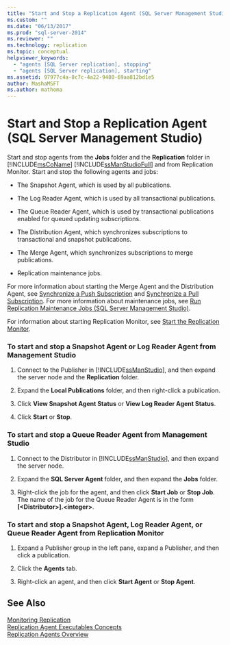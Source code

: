 ```yaml
---
title: "Start and Stop a Replication Agent (SQL Server Management Studio) | Microsoft Docs"
ms.custom: ""
ms.date: "06/13/2017"
ms.prod: "sql-server-2014"
ms.reviewer: ""
ms.technology: replication
ms.topic: conceptual
helpviewer_keywords: 
  - "agents [SQL Server replication], stopping"
  - "agents [SQL Server replication], starting"
ms.assetid: 97977c4a-8c7c-4a22-9480-69aa812bd1e5
author: MashaMSFT
ms.author: mathoma
---
```

# Start and Stop a Replication Agent (SQL Server Management Studio)
  Start and stop agents from the **Jobs** folder and the **Replication** folder in [!INCLUDE[msCoName](../../../includes/msconame-md.md)] [!INCLUDE[ssManStudioFull](../../../includes/ssmanstudiofull-md.md)] and from Replication Monitor. Start and stop the following agents and jobs:  
  
-   The Snapshot Agent, which is used by all publications.  
  
-   The Log Reader Agent, which is used by all transactional publications.  
  
-   The Queue Reader Agent, which is used by transactional publications enabled for queued updating subscriptions.  
  
-   The Distribution Agent, which synchronizes subscriptions to transactional and snapshot publications.  
  
-   The Merge Agent, which synchronizes subscriptions to merge publications.  
  
-   Replication maintenance jobs.  
  
 For more information about starting the Merge Agent and the Distribution Agent, see [Synchronize a Push Subscription](../synchronize-a-push-subscription.md) and [Synchronize a Pull Subscription](../synchronize-a-pull-subscription.md). For more information about maintenance jobs, see [Run Replication Maintenance Jobs &#40;SQL Server Management Studio&#41;](../../../ssms/sql-server-management-studio-ssms.md).  
  
 For information about starting Replication Monitor, see [Start the Replication Monitor](../monitor/start-the-replication-monitor.md).  
  
### To start and stop a Snapshot Agent or Log Reader Agent from Management Studio  
  
1.  Connect to the Publisher in [!INCLUDE[ssManStudio](../../../includes/ssmanstudio-md.md)], and then expand the server node and the **Replication** folder.  
  
2.  Expand the **Local Publications** folder, and then right-click a publication.  
  
3.  Click **View Snapshot Agent Status** or **View Log Reader Agent Status**.  
  
4.  Click **Start** or **Stop**.  
  
### To start and stop a Queue Reader Agent from Management Studio  
  
1.  Connect to the Distributor in [!INCLUDE[ssManStudio](../../../includes/ssmanstudio-md.md)], and then expand the server node.  
  
2.  Expand the **SQL Server Agent** folder, and then expand the **Jobs** folder.  
  
3.  Right-click the job for the agent, and then click **Start Job** or **Stop Job**. The name of the job for the Queue Reader Agent is in the form **[\<Distributor>].\<integer>**.  
  
### To start and stop a Snapshot Agent, Log Reader Agent, or Queue Reader Agent from Replication Monitor  
  
1.  Expand a Publisher group in the left pane, expand a Publisher, and then click a publication.  
  
2.  Click the **Agents** tab.  
  
3.  Right-click an agent, and then click **Start Agent** or **Stop Agent**.  
  
## See Also  
 [Monitoring Replication](../monitoring-replication.md)   
 [Replication Agent Executables Concepts](../concepts/replication-agent-executables-concepts.md)   
 [Replication Agents Overview](replication-agents-overview.md)  
  
  
